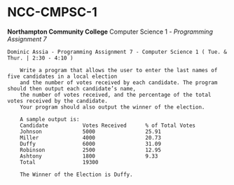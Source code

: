 # NCC-CMPSC-1

**Northampton Community College** Computer Science 1 - *Programming Assignment 7*

	Dominic Assia - Programming Assignment 7 - Computer Science 1 ( Tue. & Thur. | 2:30 - 4:10 )

		Write a program that allows the user to enter the last names of five candidates in a local election
		and the number of votes received by each candidate. The program should then output each candidate’s name,
		the number of votes received, and the percentage of the total votes received by the candidate.
		Your program should also output the winner of the election.

		A sample output is:
		Candidate			Votes Received		% of Total Votes
		Johnson 			5000 				25.91
		Miller 				4000 				20.73
		Duffy 				6000 				31.09
		Robinson 			2500 				12.95
		Ashtony 			1800				9.33
		Total				19300

		The Winner of the Election is Duffy.
